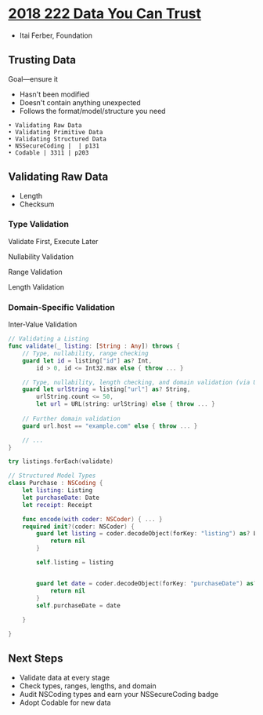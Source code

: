 

# [2018 222 Data You Can Trust](https://developer.apple.com/videos/play/wwdc2018/222)


- Itai Ferber, Foundation



## Trusting Data

Goal—ensure it

- Hasn't been modified
- Doesn't contain anything unexpected
- Follows the format/model/structure you need


```
• Validating Raw Data
• Validating Primitive Data
• Validating Structured Data
• NSSecureCoding |  | p131
• Codable | 3311 | p203
```

## Validating Raw Data

- Length
- Checksum


### Type Validation

Validate First, Execute Later

Nullability Validation

Range Validation

Length Validation

### Domain-Specific Validation

Inter-Value Validation


```swift
// Validating a Listing
func validate(_ listing: [String : Any]) throws {
    // Type, nullability, range checking
    guard let id = listing["id"] as? Int,
        id > 0, id <= Int32.max else { throw ... }

    // Type, nullability, length checking, and domain validation (via URL)
    guard let urlString = listing["url"] as? String,
        urlString.count <= 50,
        let url = URL(string: urlString) else { throw ... }
 
    // Further domain validation
    guard url.host == "example.com" else { throw ... }

    // ...
}

try listings.forEach(validate)
```



```swift
// Structured Model Types
class Purchase : NSCoding {
    let listing: Listing
    let purchaseDate: Date
    let receipt: Receipt

    func encode(with coder: NSCoder) { ... }
    required init?(coder: NSCoder) { 
        guard let listing = coder.decodeObject(forKey: "listing") as? Listing else {
            return nil
        }

        self.listing = listing


        guard let date = coder.decodeObject(forKey: "purchaseDate") as? Date else {
            return nil
        }
        self.purchaseDate = date
 
    }

}
```


## Next Steps

- Validate data at every stage
- Check types, ranges, lengths, and domain
- Audit NSCoding types and earn your NSSecureCoding badge
- Adopt Codable for new data

